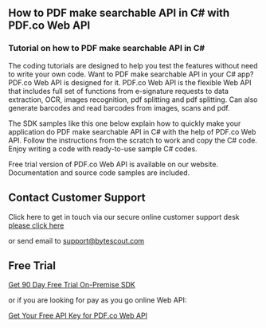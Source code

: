 ## How to PDF make searchable API in C# with PDF.co Web API

### Tutorial on how to PDF make searchable API in C#

The coding tutorials are designed to help you test the features without need to write your own code. Want to PDF make searchable API in your C# app? PDF.co Web API is designed for it. PDF.co Web API is the flexible Web API that includes full set of functions from e-signature requests to data extraction, OCR, images recognition, pdf splitting and pdf splitting. Can also generate barcodes and read barcodes from images, scans and pdf.

The SDK samples like this one below explain how to quickly make your application do PDF make searchable API in C# with the help of PDF.co Web API. Follow the instructions from the scratch to work and copy the C# code. Enjoy writing a code with ready-to-use sample C# codes.

Free trial version of PDF.co Web API is available on our website. Documentation and source code samples are included.

## Contact Customer Support

Click here to get in touch via our secure online customer support desk [please click here](https://bytescout.zendesk.com/hc/en-us/requests/new?subject=PDF.co%20Web%20API%20Question)

or send email to [support@bytescout.com](mailto:support@bytescout.com?subject=PDF.co%20Web%20API%20Question) 

## Free Trial

[Get 90 Day Free Trial On-Premise SDK](https://bytescout.com/download/web-installer?utm_source=github-readme)

or if you are looking for pay as you go online Web API:

[Get Your Free API Key for PDF.co Web API](https://pdf.co/documentation/api?utm_source=github-readme)